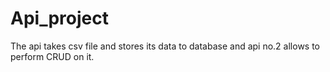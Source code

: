 # Api_project
The api takes csv file and stores its data to database and api no.2 allows to perform CRUD on it.
